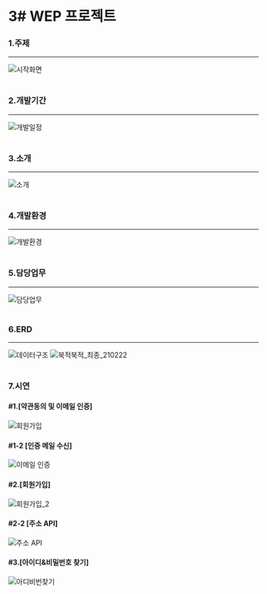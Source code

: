 # 3# WEP 프로젝트

### 1.주제
--------------------------------------------------------------------
![시작화면](https://user-images.githubusercontent.com/69965049/111052897-a1db3c00-84a2-11eb-9b7c-fd3ed9d1b57c.png)
<br><br>


### 2.개발기간
-----------
![개발일정](https://user-images.githubusercontent.com/69965049/111098663-52bb0700-8587-11eb-96e1-dbedcd68c45d.png)
<br><br>


### 3.소개
-----------
![소개](https://user-images.githubusercontent.com/69965049/111098708-66666d80-8587-11eb-9df7-4d8c0a9e6272.png)
<br><br>


### 4.개발환경
-----------
![개발환경](https://user-images.githubusercontent.com/69965049/111098751-7bdb9780-8587-11eb-982a-e3b64ec3a102.png)
<br><br>


### 5.담당업무
-----------
![담당업무](https://user-images.githubusercontent.com/69965049/111054784-b0315400-84b2-11eb-9ef0-9f5d123fae7d.png)
<br><br>


### 6.ERD
-----------
![데이터구조](https://user-images.githubusercontent.com/69965049/111053477-87f02800-84a7-11eb-96dd-5fd00ce53690.png)
![북적북적_최종_210222](https://user-images.githubusercontent.com/69965049/111053537-f0d7a000-84a7-11eb-8167-8e36ed36120a.png)
<br><br>


### 7.시연
 #### #1.[약관동의 및 이메일 인증]
![회원가입](https://user-images.githubusercontent.com/69965049/111057069-c4338080-84c7-11eb-80c8-d6763a463842.gif)
 #### #1-2 [인증 메일 수신]
![이메일 인증](https://user-images.githubusercontent.com/69965049/111057412-b29fa800-84ca-11eb-90f3-b1e1e2c68a17.png)

#### #2.[회원가입]
![회원가입_2](https://user-images.githubusercontent.com/69965049/111057708-ebd91780-84cc-11eb-8227-291d4b737e4e.gif)
#### #2-2 [주소 API]
![주소 API](https://user-images.githubusercontent.com/69965049/111057619-3ad27d00-84cc-11eb-8421-f031ed554321.png)


#### #3.[아이디&비밀번호 찾기]
![아디비번찾기](https://user-images.githubusercontent.com/69965049/111058125-a2d69280-84cf-11eb-9c71-297ca9a39d8c.gif)
